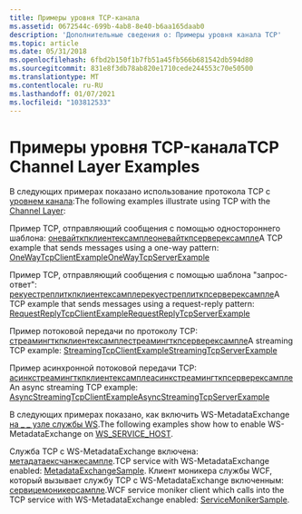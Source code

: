```yaml
---
title: Примеры уровня TCP-канала
ms.assetid: 0672544c-699b-4ab8-8e40-b6aa165daab0
description: 'Дополнительные сведения о: Примеры уровня канала TCP'
ms.topic: article
ms.date: 05/31/2018
ms.openlocfilehash: 6fbd2b150f1b7fb51a45fb566b681542db594d80
ms.sourcegitcommit: 831e8f3db78ab820e1710cede244553c70e50500
ms.translationtype: MT
ms.contentlocale: ru-RU
ms.lasthandoff: 01/07/2021
ms.locfileid: "103812533"
---
```

# <a name="tcp-channel-layer-examples"></a><span data-ttu-id="96e74-103">Примеры уровня TCP-канала</span><span class="sxs-lookup"><span data-stu-id="96e74-103">TCP Channel Layer Examples</span></span>

<span data-ttu-id="96e74-104">В следующих примерах показано использование протокола TCP с [уровнем канала](channel-layer-overview.md):</span><span class="sxs-lookup"><span data-stu-id="96e74-104">The following examples illustrate using TCP with the [Channel Layer](channel-layer-overview.md):</span></span>

<span data-ttu-id="96e74-105">Пример TCP, отправляющий сообщения с помощью одностороннего шаблона: [оневайткпклиентексампле](onewaytcpclientexample.md)[оневайткпсерверексампле](onewaytcpserverexample.md)</span><span class="sxs-lookup"><span data-stu-id="96e74-105">A TCP example that sends messages using a one-way pattern: [OneWayTcpClientExample](onewaytcpclientexample.md)[OneWayTcpServerExample](onewaytcpserverexample.md)</span></span>

<span data-ttu-id="96e74-106">Пример TCP, отправляющий сообщения с помощью шаблона "запрос-ответ": [рекуестреплиткпклиентексампле](requestreplytcpclientexample.md)[рекуестреплиткпсерверексампле](requestreplytcpserverexample.md)</span><span class="sxs-lookup"><span data-stu-id="96e74-106">A TCP example that sends messages using a request-reply pattern: [RequestReplyTcpClientExample](requestreplytcpclientexample.md)[RequestReplyTcpServerExample](requestreplytcpserverexample.md)</span></span>

<span data-ttu-id="96e74-107">Пример потоковой передачи по протоколу TCP: [стреамингткпклиентексампле](streamingtcpclientexample.md)[стреамингткпсерверексампле](streamingtcpserverexample.md)</span><span class="sxs-lookup"><span data-stu-id="96e74-107">A streaming TCP example: [StreamingTcpClientExample](streamingtcpclientexample.md)[StreamingTcpServerExample](streamingtcpserverexample.md)</span></span>

<span data-ttu-id="96e74-108">Пример асинхронной потоковой передачи TCP: [асинкстреамингткпклиентексампле](asyncstreamingtcpclientexample.md)[асинкстреамингткпсерверексампле](asyncstreamingtcpserverexample.md)</span><span class="sxs-lookup"><span data-stu-id="96e74-108">An async streaming TCP example: [AsyncStreamingTcpClientExample](asyncstreamingtcpclientexample.md)[AsyncStreamingTcpServerExample](asyncstreamingtcpserverexample.md)</span></span>

<span data-ttu-id="96e74-109">В следующих примерах показано, как включить WS-MetadataExchange [на \_ \_ узле службы WS](ws-service-host.md).</span><span class="sxs-lookup"><span data-stu-id="96e74-109">The following examples show how to enable WS-MetadataExchange on [WS\_SERVICE\_HOST](ws-service-host.md).</span></span>

<span data-ttu-id="96e74-110">Служба TCP с WS-MetadataExchange включена: [метадатаексчанжесампле](metadataexchangesample.md).</span><span class="sxs-lookup"><span data-stu-id="96e74-110">TCP service with WS-MetadataExchange enabled: [MetadataExchangeSample](metadataexchangesample.md).</span></span> <span data-ttu-id="96e74-111">Клиент моникера службы WCF, который вызывает службу TCP с WS-MetadataExchange включенным: [сервицемоникерсампле](servicemonikersample.md).</span><span class="sxs-lookup"><span data-stu-id="96e74-111">WCF service moniker client which calls into the TCP service with WS-MetadataExchange enabled: [ServiceMonikerSample](servicemonikersample.md).</span></span>

 

 




